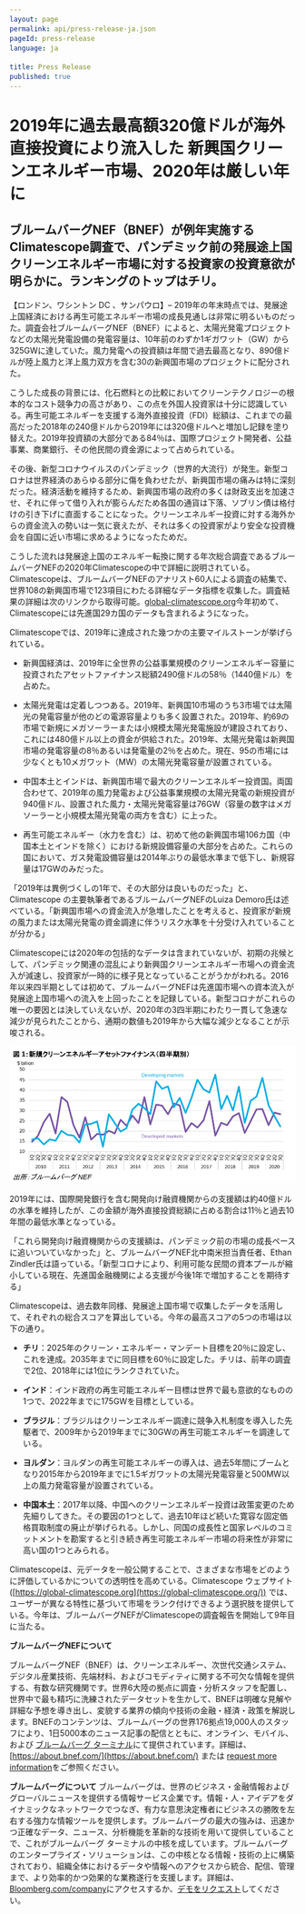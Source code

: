 ```yaml
---
layout: page
permalink: api/press-release-ja.json
pageId: press-release
language: ja

title: Press Release
published: true
---
```

# 2019年に過去最高額320億ドルが海外直接投資により流入した 新興国クリーンエネルギー市場、2020年は厳しい年に

## ブルームバーグNEF（BNEF）が例年実施するClimatescope調査で、パンデミック前の発展途上国クリーンエネルギー市場に対する投資家の投資意欲が明らかに。ランキングのトップはチリ。

【ロンドン、ワシントン DC 、サンパウロ】– 2019年の年末時点では、発展途上国経済における再生可能エネルギー市場の成長見通しは非常に明るいものだった。調査会社ブルームバーグNEF（BNEF）によると、太陽光発電プロジェクトなどの太陽光発電設備の発電容量は、10年前のわずか1ギガワット（GW）から 325GWに達していた。風力発電への投資額は年間で過去最高となり、890億ドルが陸上風力と洋上風力双方を含む30の新興国市場のプロジェクトに配分された。

こうした成長の背景には、化石燃料との比較においてクリーンテクノロジーの根本的なコスト競争力の高さがあり、この点を外国人投資家は十分に認識している。再生可能エネルギーを支援する海外直接投資（FDI）総額は、これまでの最高だった2018年の240億ドルから2019年には320億ドルへと増加し記録を塗り替えた。2019年投資額の大部分である84％は、国際プロジェクト開発者、公益事業、商業銀行、その他民間の資金源によって占められている。 

その後、新型コロナウイルスのパンデミック（世界的大流行）が発生。新型コロナは世界経済のあらゆる部分に傷を負わせたが、新興国市場の痛みは特に深刻だった。経済活動を維持するため、新興国市場の政府の多くは財政支出を加速させ、それに伴って借り入れが膨らんだため各国の通貨は下落、ソブリン債は格付けの引き下げに直面することになった。クリーンエネルギー投資に対する海外からの資金流入の勢いは一気に衰えたが、それは多くの投資家がより安全な投資機会を自国に近い市場に求めるようになったためだ。

こうした流れは発展途上国のエネルギー転換に関する年次総合調査であるブルームバーグNEFの2020年Climatescopeの中で詳細に説明されている。Climatescopeは、ブルームバーグNEFのアナリスト60人による調査の結集で、世界108の新興国市場で123項目にわたる詳細なデータ指標を収集した。調査結果の詳細は次のリンクから取得可能。[global-climatescope.org](https://global-climatescope.org/)今年初めて、Climatescopeには先進国29カ国のデータも含まれるようになった。 

Climatescopeでは、2019年に達成された幾つかの主要マイルストーンが挙げられている。

- 新興国経済は、2019年に全世界の公益事業規模のクリーンエネルギー容量に投資されたアセットファイナンス総額2490億ドルの58％（1440億ドル）を占めた。

- 太陽光発電は定着しつつある。2019年、新興国10市場のうち3市場では太陽光の発電容量が他のどの電源容量よりも多く設置された。2019年、約69の市場で新規にメガソーラーまたは小規模太陽光発電施設が建設されており、これには480億ドル以上の資金が供給された。2019年、太陽光発電は新興国市場の発電容量の8％あるいは発電量の2％を占めた。現在、95の市場には少なくとも10メガワット（MW）の太陽光発電容量が設置されている。

- 中国本土とインドは、新興国市場で最大のクリーンエネルギー投資国。両国合わせて、2019年の風力発電および公益事業規模の太陽光発電の新規投資が940億ドル、設置された風力・太陽光発電容量は76GW（容量の数字はメガソーラーと小規模太陽光発電の両方を含む）に上った。 

- 再生可能エネルギー（水力を含む）は、初めて他の新興国市場106カ国（中国本土とインドを除く）における新規設備容量の大部分を占めた。これらの国において、ガス発電設備容量は2014年ぶりの最低水準まで低下し、新規容量は17GWのみだった。 

「2019年は異例づくしの1年で、その大部分は良いものだった」と、Climatescope の主要執筆者であるブルームバーグNEFのLuiza Demoro氏は述べている。「新興国市場への資金流入が急増したことを考えると、投資家が新規の風力または太陽光発電の資金調達に伴うリスク水準を十分受け入れていることが分かる」

Climatescopeには2020年の包括的なデータは含まれていないが、初期の兆候として、パンデミック関連の混乱により新興国クリーンエネルギー市場への資金流入が減速し、投資家が一時的に様子見となっていることがうかがわれる。2016年以来四半期としては初めて、ブルームバーグNEFは先進国市場への資本流入が発展途上国市場への流入を上回ったことを記録している。新型コロナがこれらの唯一の要因とは決していえないが、2020年の3四半期にわたり一貫して急速な減少が見られたことから、通期の数値も2019年から大幅な減少となることが示唆される。

![Figure 1](/assets/images/content/press-release/PR_Fig1_Japanese.png)

2019年には、国際開発銀行を含む開発向け融資機関からの支援額は約40億ドルの水準を維持したが、この金額が海外直接投資総額に占める割合は11％と過去10年間の最低水準となっている。 

「これら開発向け融資機関からの支援額は、パンデミック前の市場の成長ペースに追いついていなかった」と、ブルームバーグNEF北中南米担当責任者、Ethan Zindler氏は語っている。「新型コロナにより、利用可能な民間の資本プールが縮小している現在、先進国金融機関による支援が今後1年で増加することを期待する」

Climatescopeは、過去数年同様、発展途上国市場で収集したデータを活用して、それぞれの総合スコアを算出している。今年の最高スコアの5つの市場は以下の通り。

- **チリ**：2025年のクリーン・エネルギー・マンデート目標を20％に設定し、これを達成。2035年までに同目標を60％に設定した。チリは、前年の調査で2位、2018年には1位にランクされていた。

- **インド**：インド政府の再生可能エネルギー目標は世界で最も意欲的なものの1つで、2022年までに175GWを目標としている。 

- **ブラジル**：ブラジルはクリーンエネルギー調達に競争入札制度を導入した先駆者で、2009年から2019年までに30GWの再生可能エネルギーを調達している。

- **ヨルダン**：ヨルダンの再生可能エネルギーの導入は、過去5年間にブームとなり2015年から2019年までに1.5ギガワットの太陽光発電容量と500MW以上の風力発電容量が設置されている。

- **中国本土**：2017年以降、中国へのクリーンエネルギー投資は政策変更のため先細りしてきた。その要因の1つとして、過去10年ほど続いた寛容な固定価格買取制度の廃止が挙げられる。しかし、同国の成長性と国家レベルのコミットメントを勘案すると引き続き再生可能エネルギー市場の将来性が非常に高い国の1つとみられる。

Climatescopeは、元データを一般公開することで、さまざまな市場をどのように評価しているかについての透明性を高めている。Climatescope ウェブサイト ([https://global-climatescope.org](https://global-climatescope.org/)) では、ユーザーが異なる特性に基づいて市場をランク付けできるよう選択肢を提供している。今年は、ブルームバーグNEFがClimatescopeの調査報告を開始して9年目に当たる。 

**ブルームバーグNEFについて**

ブルームバーグNEF（BNEF）は、クリーンエネルギー、次世代交通システム、デジタル産業技術、先端材料、およびコモディティに関する不可欠な情報を提供する、有数な研究機関です。世界6大陸の拠点に調査・分析スタッフを配置し、世界中で最も精巧に洗練されたデータセットを生かして、BNEFは明確な見解や詳細な予想を導き出し、変貌する業界の傾向や技術の金融・経済・政策を解説します。BNEFのコンテンツは、ブルームバーグの世界176拠点19,000人のスタッフにより、1日5000本のニュース記事の配信とともに、オンライン、モバイル、および [ブルームバーグ ターミナル](http://www.bloomberg.com/professional/)にて提供されています。詳細は、[https://about.bnef.com/](https://about.bnef.com/) または [request  more information](https://about.bnef.com/contact/)をご参照ください。

**ブルームバーグについて**
ブルームバーグは、世界のビジネス・金融情報およびグローバルニュースを提供する情報サービス企業です。情報・人・アイデアをダイナミックなネットワークでつなぎ、有力な意思決定権者にビジネスの勝敗を左右する強力な情報ツールを提供します。ブルームバーグの最大の強みは、迅速かつ正確なデータ、ニュース、分析機能を革新的な技術を用いて提供していることで、これがブルームバーグ ターミナルの中核を成しています。ブルームバーグのエンタープライズ・ソリューションは、この中核となる情報・技術の上に構築されており、組織全体におけるデータや情報へのアクセスから統合、配信、管理まで、より効率的かつ効果的な業務遂行を支援します。詳細は、  [Bloomberg.com/company](http://www.bloomberg.com/company)にアクセスするか、[デモをリクエスト](http://www.bloomberg.com/professional/request-demo/?utm_source=bbg-pr&bbgsum=dg-ws-core-pr)してください。
